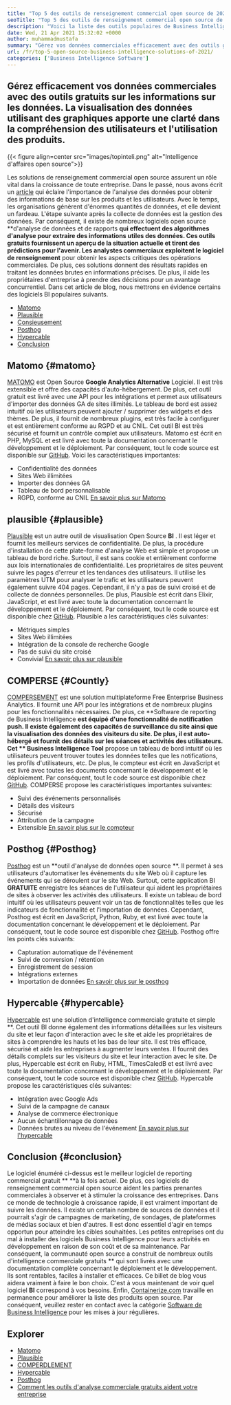 ```yaml
---
title: "Top 5 des outils de renseignement commercial open source de 2021" 
seoTitle: "Top 5 des outils de renseignement commercial open source de 2021" 
description: "Voici la liste des outils populaires de Business Intelligence open source avec des fonctionnalités et une documentation riches. Ce sont Matomo, plausibles, compter et plus encore." 
date: Wed, 21 Apr 2021 15:32:02 +0000
author: muhammadmustafa
summary: "Gérez vos données commerciales efficacement avec des outils gratuits sur les informations sur les données. La visualisation des données utilisant des graphiques apporte une clarté dans la compréhension des utilisateurs et l'utilisation des produits." 
url: /fr/top-5-open-source-business-intelligence-solutions-of-2021/
categories: ['Business Intelligence Software']
---
```


## Gérez efficacement vos données commerciales avec des outils gratuits sur les informations sur les données. La visualisation des données utilisant des graphiques apporte une clarté dans la compréhension des utilisateurs et l'utilisation des produits.

{{< figure align=center src="images/topinteli.png" alt="Intelligence d'affaires open source">}}

Les solutions de renseignement commercial open source assurent un rôle vital dans la croissance de toute entreprise. Dans le passé, nous avons écrit un [article][1] qui éclaire l'importance de l'analyse des données pour obtenir des informations de base sur les produits et les utilisateurs. Avec le temps, les organisations génèrent d'énormes quantités de données, et elle devient un fardeau. L'étape suivante après la collecte de données est la gestion des données. Par conséquent, il existe de nombreux logiciels open source **d'analyse de données et de rapports  **qui effectuent des algorithmes d'analyse pour extraire des informations utiles des données. Ces outils gratuits fournissent un aperçu de la situation actuelle et tirent des prédictions pour l'avenir. Les analystes commerciaux exploitent le logiciel de renseignement**   pour obtenir les aspects critiques des opérations commerciales. De plus, ces solutions donnent des résultats rapides en traitant les données brutes en informations précises. De plus, il aide les propriétaires d'entreprise à prendre des décisions pour un avantage concurrentiel. Dans cet article de blog, nous mettrons en évidence certains des logiciels BI populaires suivants.
  * [Matomo][2]
  * [Plausible][3]
  * [Consieusement][4]
  * [Posthog][5]
  * [Hypercable][6]
  * [Conclusion][7]

## Matomo   {#matomo}
[MATOMO][8] est Open Source **Google Analytics Alternative**  Logiciel. Il est très extensible et offre des capacités d'auto-hébergement. De plus, cet outil gratuit est livré avec une API pour les intégrations et permet aux utilisateurs d'importer des données GA de sites illimités. Le tableau de bord est assez intuitif où les utilisateurs peuvent ajouter / supprimer des widgets et des thèmes. De plus, il fournit de nombreux plugins, est très facile à configurer et est entièrement conforme au RGPD et au CNIL. Cet outil BI est très sécurisé et fournit un contrôle complet aux utilisateurs. Matomo est écrit en PHP, MySQL et est livré avec toute la documentation concernant le développement et le déploiement. Par conséquent, tout le code source est disponible sur [GitHub][9].
Voici les caractéristiques importantes:
  * Confidentialité des données
  * Sites Web illimitées
  * Importer des données GA
  * Tableau de bord personnalisable
  * RGPD, conforme au CNIL
[En savoir plus sur Matomo][10]

## plausible   {#plausible}
[Plausible][11] est un autre outil de visualisation Open Source **BI** . Il est léger et fournit les meilleurs services de confidentialité. De plus, la procédure d'installation de cette plate-forme d'analyse Web est simple et propose un tableau de bord riche. Surtout, il est sans cookie et entièrement conforme aux lois internationales de confidentialité. Les propriétaires de sites peuvent suivre les pages d'erreur et les tendances des utilisateurs. Il utilise les paramètres UTM pour analyser le trafic et les utilisateurs peuvent également suivre 404 pages. Cependant, il n'y a pas de suivi croisé et de collecte de données personnelles. De plus, Plausible est écrit dans Elixir, JavaScript, et est livré avec toute la documentation concernant le développement et le déploiement. Par conséquent, tout le code source est disponible chez [GitHub][12].
Plausible a les caractéristiques clés suivantes:
  * Métriques simples
  * Sites Web illimitées
  * Intégration de la console de recherche Google
  * Pas de suivi du site croisé
  * Convivial
[En savoir plus sur plausible][13]

## COMPERSE   {#Countly}
[COMPERSEMENT][14] est une solution multiplateforme Free Enterprise Business Analytics. Il fournit une API pour les intégrations et de nombreux plugins pour les fonctionnalités nécessaires. De plus, ce **Software de reporting de Business Intelligence  **est équipé d'une fonctionnalité de notification push. Il existe également des capacités de surveillance du site ainsi que la visualisation des données des visiteurs du site. De plus, il est auto-hébergé et fournit des détails sur les séances et activités des utilisateurs. Cet **  Business Intelligence Tool**  propose un tableau de bord intuitif où les utilisateurs peuvent trouver toutes les données telles que les notifications, les profils d'utilisateurs, etc. De plus, le compteur est écrit en JavaScript et est livré avec toutes les documents concernant le développement et le déploiement. Par conséquent, tout le code source est disponible chez [GitHub][15].
COMPERSE propose les caractéristiques importantes suivantes:
  * Suivi des événements personnalisés
  * Détails des visiteurs
  * Sécurisé
  * Attribution de la campagne
  * Extensible
[En savoir plus sur le compteur][16]

## Posthog   {#Posthog}
[Posthog][17] est un **outil d'analyse de données open source **. Il permet à ses utilisateurs d'automatiser les événements du site Web où il capture les événements qui se déroulent sur le site Web. Surtout, cette application BI  **GRATUITE**   enregistre les séances de l'utilisateur qui aident les propriétaires de sites à observer les activités des utilisateurs. Il existe un tableau de bord intuitif où les utilisateurs peuvent voir un tas de fonctionnalités telles que les indicateurs de fonctionnalité et l'importation de données. Cependant, Posthog est écrit en JavaScript, Python, Ruby, et est livré avec toute la documentation concernant le développement et le déploiement. Par conséquent, tout le code source est disponible chez [GitHub][18].
Posthog offre les points clés suivants:
  * Capturation automatique de l'événement
  * Suivi de conversion / rétention
  * Enregistrement de session
  * Intégrations externes
  * Importation de données
[En savoir plus sur le posthog][19]

## Hypercable   {#hypercable}
[Hypercable][20] est une solution d'intelligence commerciale gratuite et simple **. Cet outil BI donne également des informations détaillées sur les visiteurs du site et leur façon d'interaction avec le site et aide les propriétaires de sites à comprendre les hauts et les bas de leur site. Il est très efficace, sécurisé et aide les entreprises à augmenter leurs ventes. Il fournit des détails complets sur les visiteurs du site et leur interaction avec le site. De plus, Hypercable est écrit en Ruby, HTML, TimesCaledB et est livré avec toute la documentation concernant le développement et le déploiement. Par conséquent, tout le code source est disponible chez [GitHub][21].
Hypercable propose les caractéristiques clés suivantes:
  * Intégration avec Google Ads
  * Suivi de la campagne de canaux
  * Analyse de commerce électronique
  * Aucun échantillonnage de données
  * Données brutes au niveau de l'événement
[En savoir plus sur l'hypercable][20]

## Conclusion   {#conclusion}
Le logiciel énuméré ci-dessus est le meilleur logiciel de reporting commercial gratuit ** **à la fois actuel. De plus, ces logiciels de renseignement commercial open source aident les parties prenantes commerciales à observer et à stimuler la croissance des entreprises. Dans ce monde de technologie à croissance rapide, il est vraiment important de suivre les données. Il existe un certain nombre de sources de données et il pourrait s'agir de campagnes de marketing, de sondages, de plateformes de médias sociaux et bien d'autres. Il est donc essentiel d'agir en temps opportun pour atteindre les cibles souhaitées. Les petites entreprises ont du mal à installer des logiciels Business Intelligence pour leurs activités en développement en raison de son coût et de sa maintenance. Par conséquent, la communauté open source a construit de nombreux outils d'intelligence commerciale gratuits **  qui sont livrés avec une documentation complète concernant le déploiement et le développement. Ils sont rentables, faciles à installer et efficaces. Ce billet de blog vous aidera vraiment à faire le bon choix. C'est à vous maintenant de voir quel logiciel  **BI**   correspond à vos besoins.
Enfin, [Containerize.com][22] travaille en permanence pour améliorer la liste des produits open source. Par conséquent, veuillez rester en contact avec la catégorie [Software de Business Intelligence][23] pour les mises à jour régulières.

## Explorer
  * [Matomo][8]
  * [Plausible][11]
  * [COMPERDLEMENT][14]
  * [Hypercable][20]
  * [Posthog][17]
  * [Comment les outils d'analyse commerciale gratuits aident votre entreprise][24]

  
[1]: https://blog.containerize.com/category/business-intelligence-software/
[2]: #Matomo
[3]: #Plausible
[4]: #Countly
[5]: #Posthog
[6]: #HyperCable
[7]: #Conclusion
[8]: https://products.containerize.com/business-intelligence/matomo
[9]: https://github.com/matomo-org/matomo
[10]: https://matomo.org/
[11]: https://products.containerize.com/business-intelligence/plausible
[12]: https://github.com/plausible/analytics
[13]: https://plausible.io/
[14]: https://products.containerize.com/business-intelligence/countly
[15]: https://github.com/countly/countly-server
[16]: https://count.ly/
[17]: https://products.containerize.com/business-intelligence/posthog
[18]: https://github.com/PostHog/posthog
[19]: https://posthog.com/
[20]: https://products.containerize.com/business-intelligence/hypercable
[21]: https://github.com/HyperCable/hypercable
[22]: https://www.containerize.com/
[23]: https://products.containerize.com/business-intelligence/
[24]: https://blog.containerize.com/2021/03/12/how-free-business-analytics-tools-assist-your-business/

